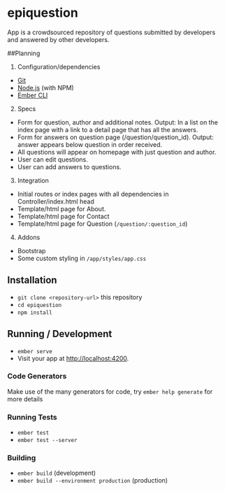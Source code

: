 # epiquestion

App is a crowdsourced repository of questions submitted by developers and answered by other developers.

##Planning

1. Configuration/dependencies
  * [Git](https://git-scm.com/)
  * [Node.js](https://nodejs.org/) (with NPM)
  * [Ember CLI](https://ember-cli.com/)

2. Specs
  * Form for question, author and additional notes. Output: In a list on the index page with a link to a detail page that has all the answers.
  * Form for answers on question page (/question/question_id). Output: answer appears below question in order received.
  * All questions will appear on homepage with just question and author.
  * User can edit questions.
  * User can add answers to questions.

3. Integration
  * Initial routes or index pages with all dependencies in Controller/index.html head
  * Template/html page for About.
  * Template/html page for Contact
  * Template/html page for Question (`/question/:question_id`)

4. Addons
  * Bootstrap
  * Some custom styling in `/app/styles/app.css`

## Installation

* `git clone <repository-url>` this repository
* `cd epiquestion`
* `npm install`

## Running / Development

* `ember serve`
* Visit your app at [http://localhost:4200](http://localhost:4200).

### Code Generators

Make use of the many generators for code, try `ember help generate` for more details

### Running Tests

* `ember test`
* `ember test --server`

### Building

* `ember build` (development)
* `ember build --environment production` (production)

